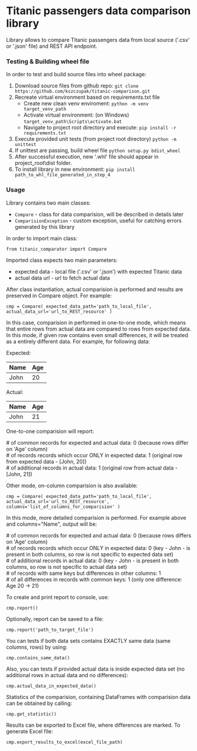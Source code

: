 # Titanic passengers data comparison library

Library allows to compare Titanic passengers data from local source ('.csv' or '.json' file) and REST API endpoint.

### Testing & Building wheel file

In order to test and build source files into wheel package:
1. Download source files from github repo:
`git clone https://github.com/kszczupak/titanic-comparison.git`
2. Recreate virtual environment based on requirements.txt file
    * Create new clean venv enviroment:
    `python -m venv target_venv_path`
    * Activate virtual environment:
    (on Windows) `target_venv_path\Scripts\activate.bat`
    * Navigate to project root directory and execute:
    `pip install -r requirements.txt`
3. Execute provided unit tests (from project root directory)
`python -m unittest`
4. If unittest are passing, build wheel file
`python setup.py bdist_wheel`
5. After successful execution, new '.whl' file should appear in project_root\dist folder.
6. To install library in new environment:
`pip install path_to_whl_file_generated_in_step_4` 

### Usage
Library contains two main classes:
* `Compare` - class for data comparision, will be described in details later
* `ComparisionException` - custom exception, useful for catching errors generated by this library

In order to import main class:

`from titanic_comparator import Compare`

Imported class expects two main parameters:
- expected data - local file ('.csv' or '.json') with expected Titanic data
- actual data url - url to fetch actual data

After class instantiation, actual comparision is performed and results are preserved
in Compare object. For example:

`cmp = Compare(
    expected_data_path='path_to_local_file',
    actual_data_url='url_to_REST_resource'
)`

In this case, comparision in performed in one-to-one mode, which means that entire
rows from actual data are compared to rows from expected data. In this mode, if given row
contains even small differences, it will be treated as a entirely different data. For example, for
following data:

Expected:

Name | Age
--- | ---
John | 20

Actual:

Name | Age
--- | ----
John | 21

One-to-one comparision will report:

\# of common records for expected and actual data: 0 (because rows differ on 'Age' column)\
\# of records records which occur ONLY in expected data: 1 (original row from expected data - [John, 20])\
\# of additional records in actual data: 1 (original row from actual data - [John, 21])  

Other mode, on-column comparision is also available:

`
cmp = Compare(
    expected_data_path='path_to_local_file',
    actual_data_url='url_to_REST_resource',
    columns='list_of_columns_for_comparision'
)
`

In this mode, more detailed comparision is performed. For example above and columns="Name", output will be:

\# of common records for expected and actual data: 0 (because rows differs on 'Age' column)\
\# of records records which occur ONLY in expected data: 0 (key - John - is present in both columns, so row is not
specific to expected data set)\
\# of additional records in actual data: 0 (key - John - is present in both columns, so row is not
specific to actual data set)\
\# of records with same keys but differences in other columns: 1\
\# of all differences in records with common keys: 1 (only one difference: Age 20 -> 21)  

To create and print report to console, use:

`
cmp.report()
`

Optionally, report can be saved to a file:

`
cmp.report('path_to_target_file')
`

You can tests if both data sets contains EXACTLY same data (same columns, rows) by using:

`
cmp.contains_same_data()
`

Also, you can tests if provided actual data is inside expected data set (no additional rows in actual data and
no differences):

`
cmp.actual_data_in_expected_data()
`

Statistics of the comparision, containing DataFrames with comparision data can be obtained by calling:

`
cmp.get_statistic()
`

Results can be exported to Excel file, where differences are marked.
To generate Excel file:

`
cmp.export_results_to_excel(excel_file_path)
`
